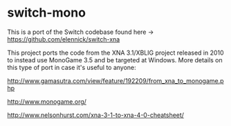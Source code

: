 # switch-mono

This is a port of the Switch codebase found here -> https://github.com/elennick/switch-xna

This project ports the code from the XNA 3.1/XBLIG project released in 2010 to instead use MonoGame 3.5 and be targeted at Windows. More details on this type of port in case it's useful to anyone:

http://www.gamasutra.com/view/feature/192209/from_xna_to_monogame.php

http://www.monogame.org/

http://www.nelsonhurst.com/xna-3-1-to-xna-4-0-cheatsheet/
